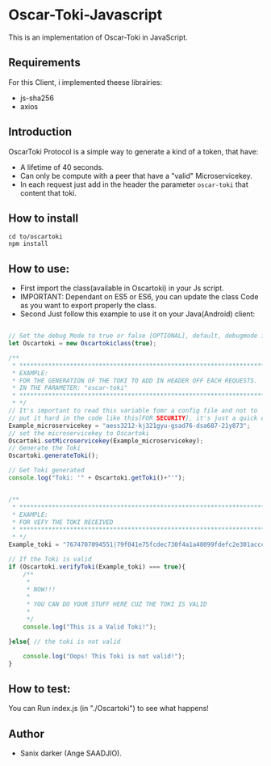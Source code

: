 # Oscar-Toki-Javascript

This is an implementation of Oscar-Toki in JavaScript.


## Requirements

For this Client, i implemented theese librairies:
- js-sha256
- axios

## Introduction

OscarToki Protocol is a simple way to generate a kind of a token, that have:

- A lifetime of 40 seconds.
- Can only be compute with a peer that have a "valid" Microservicekey.
- In each request just add in the header the parameter `oscar-toki` that content that toki.

## How to install

```shell
cd to/oscartoki
npm install
```

## How to use:

- First import the class(available in Oscartoki) in your Js script.
- IMPORTANT: Dependant on ES5 or ES6, you can update the class Code as you want to export properly the class.
- Second Just follow this example to use it on your Java(Android) client:
```JavaScript

// Set the debug Mode to true or false [OPTIONAL], default, debugmode is false.
let Oscartoki = new Oscartokiclass(true);

/** 
 * *****************************************************************************
 * EXAMPLE:
 * FOR THE GENERATION OF THE TOKI TO ADD IN HEADER OFF EACH REQUESTS.
 * IN THE PARAMETER: "oscar-toki"
 * *****************************************************************************
 * */
// It's important to read this variable fomr a config file and not to 
// put it hard in the code like this[FOR SECURITY], it's just a quick example 
Example_microservicekey = "aess3212-kj321gyu-gsad76-dsa687-21y873";
// set the microservicekey to Oscartoki
Oscartoki.setMicroservicekey(Example_microservicekey);
// Generate the Toki
Oscartoki.generateToki();

// Get Toki generated
console.log("Toki: '" + Oscartoki.getToki()+"'");


/** 
 * *****************************************************************************
 * EXAMPLE:
 * FOR VEFY THE TOKI RECEIVED 
 * *****************************************************************************
 * */
Example_toki = "7674707094551|79f041e75fcdec730f4a1a48099fdefc2e301acccc7057765aaae11ced752afe|b313c1b16118e8e";

// If the Toki is valid
if (Oscartoki.verifyToki(Example_toki) === true){
    /**
     * 
     * NOW!!! 
     * 
     * YOU CAN DO YOUR STUFF HERE CUZ THE TOKI IS VALID
     * 
     */
    console.log("This is a Valid Toki!");

}else{ // the toki is not valid

    console.log("Oops! This Toki is not valid!");
}
```

## How to test:

You can Run index.js (in "./Oscartoki") to see what happens!

## Author

- Sanix darker (Ange SAADJIO).